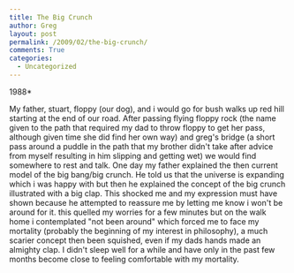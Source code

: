 ```yaml
---
title: The Big Crunch
author: Greg
layout: post
permalink: /2009/02/the-big-crunch/
comments: True
categories:
  - Uncategorized
---
```

1988*

My father, stuart, floppy (our dog), and i would go for bush walks up red hill starting at the end of our road. After passing flying floppy rock (the name given to the path that required my dad to throw floppy to get her pass, although given time she did find her own way) and greg's bridge (a short pass around a puddle in the path that my brother didn't take after advice from myself resulting in him slipping and getting wet) we would find somewhere to rest and talk. One day my father explained the then current model of the big bang/big crunch. He told us that the universe is expanding which i was happy with but then he explained the concept of the big crunch illustrated with a big clap. This shocked me and my expression must have shown because he attempted to reassure me by letting me know i won't be around for it. this quelled my worries for a few minutes but on the walk home i contemplated "not been around" which forced me to face my mortality (probably the beginning of my interest in philosophy), a much scarier concept then been squished, even if my dads hands made an almighty clap. I didn't sleep well for a while and have only in the past few months become close to feeling comfortable with my mortality.